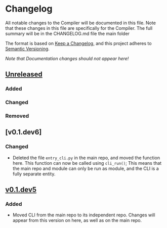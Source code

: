 # Changelog

All notable changes to the Compiler will be documented in this file.
Note that these changes in this file are specifically for the Compiler.
The full summary will be in the CHANGELOG.md file the main folder 

The format is based on [Keep a Changelog](https://keepachangelog.com/en/1.0.0/),
and this project adheres to [Semantic Versioning](https://semver.org/spec/v2.0.0.html).

*Note that Documentation changes should not appear here!*

## [Unreleased]

### Added

### Changed

### Removed

## [v0.1.dev6]

### Changed
- Deleted the file `entry_cli.py` in the main repo, and moved the function
  here. This function can now be called using `cli_run()`; This means that
  the main repo and module can only be run as module, and the CLI is a
  fully separate entity.
  
## [v0.1.dev5]

### Added
- Moved CLI from the main repo to its independent repo. Changes will appear
  from this version on here, as well as on the main repo.

[unreleased]: https://github.com/Para-C/Para-C/compare/v0.1.dev6...dev
[v0.1.dev5]: https://github.com/Para-C/Para-C/compare/v0.1.dev5...v0.1.dev6
[v0.1.dev5]: https://github.com/Para-C/Para-C-CLI/tag/v0.1.dev5
